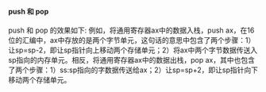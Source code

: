 #### push 和 pop
push 和 pop 的效果如下:
例如，将通用寄存器ax中的数据入栈，push ax，在16位的汇编中，ax中存放的是两个字节单元，这句话的意思中包含了两个步骤：1）让sp=sp-2，即让sp指针向上移动两个存储单元；2）将ax中两个字节数据传送入sp指向的内存单元。相反，将通用寄存器ax中的数据出栈，pop ax，其中也包含了两个步骤：1）ss:sp指向的字数据传送给ax；2）让sp=sp+2，即让sp指针向下移动两个存储单元。